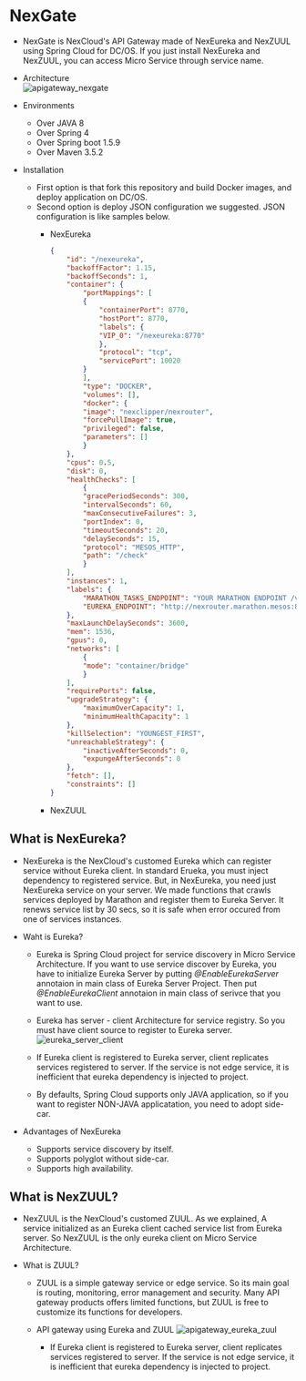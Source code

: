 # NexGate
* NexGate is NexCloud's API Gateway made of NexEureka and NexZUUL using Spring Cloud for DC/OS. If you just install NexEureka and NexZUUL, you can access Micro Service through service name.

* Architecture  
    ![apigateway_nexgate](https://steemitimages.com/600x0//https://github.com/TheNexCloud/NexGate/blob/dev-mg.kim/images/customed_eureka_zuul.PNG?raw=true)

* Environments
    * Over JAVA 8
    * Over Spring 4
    * Over Spring boot 1.5.9
    * Over Maven 3.5.2

* Installation
    * First option is that fork this repository and build Docker images, and deploy application on DC/OS.
    * Second option is deploy JSON configuration we suggested. JSON configuration is like samples below.
        * NexEureka
            ```json
            {
                "id": "/nexeureka",
                "backoffFactor": 1.15,
                "backoffSeconds": 1,
                "container": {
                    "portMappings": [
                    {
                        "containerPort": 8770,
                        "hostPort": 8770,
                        "labels": {
                        "VIP_0": "/nexeureka:8770"
                        },
                        "protocol": "tcp",
                        "servicePort": 10020
                    }
                    ],
                    "type": "DOCKER",
                    "volumes": [],
                    "docker": {
                    "image": "nexclipper/nexrouter",
                    "forcePullImage": true,
                    "privileged": false,
                    "parameters": []
                    }
                },
                "cpus": 0.5,
                "disk": 0,
                "healthChecks": [
                    {
                    "gracePeriodSeconds": 300,
                    "intervalSeconds": 60,
                    "maxConsecutiveFailures": 3,
                    "portIndex": 0,
                    "timeoutSeconds": 20,
                    "delaySeconds": 15,
                    "protocol": "MESOS_HTTP",
                    "path": "/check"
                    }
                ],
                "instances": 1,
                "labels": {
                    "MARATHON_TASKS_ENDPOINT": "YOUR MARATHON ENDPOINT /v2/tasks",
                    "EUREKA_ENDPOINT": "http://nexrouter.marathon.mesos:8770/eureka/apps/"
                },
                "maxLaunchDelaySeconds": 3600,
                "mem": 1536,
                "gpus": 0,
                "networks": [
                    {
                    "mode": "container/bridge"
                    }
                ],
                "requirePorts": false,
                "upgradeStrategy": {
                    "maximumOverCapacity": 1,
                    "minimumHealthCapacity": 1
                },
                "killSelection": "YOUNGEST_FIRST",
                "unreachableStrategy": {
                    "inactiveAfterSeconds": 0,
                    "expungeAfterSeconds": 0
                },
                "fetch": [],
                "constraints": []
            }
            ```

        * NexZUUL


## What is NexEureka?
* NexEureka is the NexCloud's customed Eureka which can register service without Eureka client. In standard Erueka, you must inject dependency to registered service. But, in NexEureka, you need just NexEureka service on your server. We made functions that crawls services deployed by Marathon and register them to Eureka Server. It renews service list by 30 secs, so it is safe when error occured from one of services instances.

* Waht is Eureka?
    * Eureka is Spring Cloud project for service discovery in Micro Service Architecture. If you want to use service discover by Eureka, you have to initialize Eureka Server by putting *@EnableEurekaServer* annotaion in main class of Eureka Server Project. Then put *@EnableEurekaClient* annotaion in main class of serivce that you want to use.

    * Eureka has server - client Architecture for service registry. So you must have client source to register to Eureka server.  
        ![eureka_server_client](https://steemitimages.com/600x0//https://github.com/TheNexCloud/NexGate/blob/dev-mg.kim/images/standard_eureka.png?raw=true)

    * If Eureka client is registered to Eureka server, client replicates services registered to server. If the service is not edge service, it is inefficient that eureka dependency is injected to project.
    
    * By defaults, Spring Cloud supports only JAVA application, so if you want to register NON-JAVA applicatation, you need to adopt side-car.

* Advantages of NexEureka
    * Supports service discovery by itself.
    * Supports polyglot without side-car.
    * Supports high availability.


## What is NexZUUL?
* NexZUUL is the NexCloud's customed ZUUL. As we explained, A service initialized as an Eureka client cached service list from Eureka server. So NexZUUL is the only eureka client on Micro Service Architecture.

* What is ZUUL?
    * ZUUL is a simple gateway service or edge service. So its main goal is routing, monitoring, error management and security. Many API gateway products offers limited functions, but ZUUL is free to customize its functions for developers.

    * API gateway using Eureka and ZUUL
        ![apigateway_eureka_zuul](https://steemitimages.com/600x0//https://github.com/TheNexCloud/NexGate/blob/dev-mg.kim/images/standard_eureka_zuul.PNG?raw=true)
        * If Eureka client is registered to Eureka server, client replicates services registered to server. If the service is not edge service, it is inefficient that eureka dependency is injected to project.